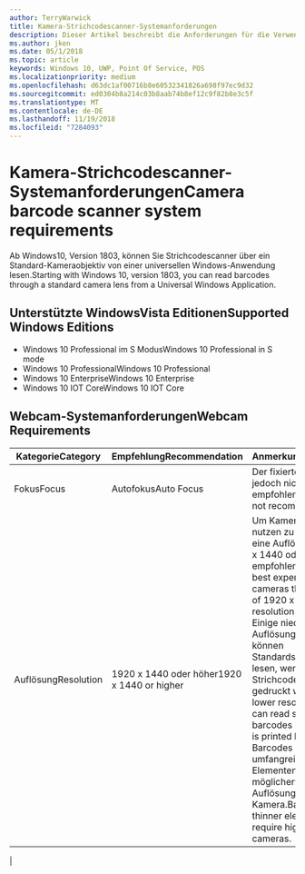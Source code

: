 ```yaml
---
author: TerryWarwick
title: Kamera-Strichcodescanner-Systemanforderungen
description: Dieser Artikel beschreibt die Anforderungen für die Verwendung der Kamera-Strichcodescanner von einer UWP-App.
ms.author: jken
ms.date: 05/1/2018
ms.topic: article
keywords: Windows 10, UWP, Point Of Service, POS
ms.localizationpriority: medium
ms.openlocfilehash: d63dc1af00716b8e60532341826a698f97ec9d32
ms.sourcegitcommit: ed0304b8a214c03b8aab74b8ef12c9f82b8e3c5f
ms.translationtype: MT
ms.contentlocale: de-DE
ms.lasthandoff: 11/19/2018
ms.locfileid: "7284093"
---
```

# <a name="camera-barcode-scanner-system-requirements"></a><span data-ttu-id="feb20-104">Kamera-Strichcodescanner-Systemanforderungen</span><span class="sxs-lookup"><span data-stu-id="feb20-104">Camera barcode scanner system requirements</span></span>
<span data-ttu-id="feb20-105">Ab Windows10, Version 1803, können Sie Strichcodescanner über ein Standard-Kameraobjektiv von einer universellen Windows-Anwendung lesen.</span><span class="sxs-lookup"><span data-stu-id="feb20-105">Starting with Windows 10, version 1803, you can read barcodes through a standard camera lens from a Universal Windows Application.</span></span>

## <a name="supported-windows-editions"></a><span data-ttu-id="feb20-106">Unterstützte WindowsVista Editionen</span><span class="sxs-lookup"><span data-stu-id="feb20-106">Supported Windows Editions</span></span>
- <span data-ttu-id="feb20-107">Windows 10 Professional im S Modus</span><span class="sxs-lookup"><span data-stu-id="feb20-107">Windows 10 Professional in S mode</span></span>
- <span data-ttu-id="feb20-108">Windows 10 Professional</span><span class="sxs-lookup"><span data-stu-id="feb20-108">Windows 10 Professional</span></span>
- <span data-ttu-id="feb20-109">Windows 10 Enterprise</span><span class="sxs-lookup"><span data-stu-id="feb20-109">Windows 10 Enterprise</span></span>
- <span data-ttu-id="feb20-110">Windows 10 IOT Core</span><span class="sxs-lookup"><span data-stu-id="feb20-110">Windows 10 IOT Core</span></span>


## <a name="webcam-requirements"></a><span data-ttu-id="feb20-111">Webcam-Systemanforderungen</span><span class="sxs-lookup"><span data-stu-id="feb20-111">Webcam Requirements</span></span>
| <span data-ttu-id="feb20-112">Kategorie</span><span class="sxs-lookup"><span data-stu-id="feb20-112">Category</span></span>      | <span data-ttu-id="feb20-113">Empfehlung</span><span class="sxs-lookup"><span data-stu-id="feb20-113">Recommendation</span></span>           | <span data-ttu-id="feb20-114">Anmerkungen</span><span class="sxs-lookup"><span data-stu-id="feb20-114">Comments</span></span> |
| ------------- | ------------------------ | -------- |
| <span data-ttu-id="feb20-115">Fokus</span><span class="sxs-lookup"><span data-stu-id="feb20-115">Focus</span></span>         | <span data-ttu-id="feb20-116">Autofokus</span><span class="sxs-lookup"><span data-stu-id="feb20-116">Auto Focus</span></span>               | <span data-ttu-id="feb20-117">Der fixierte Fokus wird jedoch nicht empfohlen</span><span class="sxs-lookup"><span data-stu-id="feb20-117">Fixed focus is not recommended</span></span> |
| <span data-ttu-id="feb20-118">Auflösung</span><span class="sxs-lookup"><span data-stu-id="feb20-118">Resolution</span></span>    | <span data-ttu-id="feb20-119">1920 x 1440 oder höher</span><span class="sxs-lookup"><span data-stu-id="feb20-119">1920 x 1440 or higher</span></span>    | <span data-ttu-id="feb20-120">Um Kameras optimal nutzen zu können, wird eine Auflösung von 1920 x 1440 oder höher empfohlen.</span><span class="sxs-lookup"><span data-stu-id="feb20-120">We have had best experience with cameras that are capable of 1920 x 1440 resolution or higher.</span></span>  <span data-ttu-id="feb20-121">Einige niedrigere Auflösungen bei Kameras können Standardstrichcodes lesen, wenn der Strichcode groß genug gedruckt wird.</span><span class="sxs-lookup"><span data-stu-id="feb20-121">Some lower resolution cameras can read standard barcodes if the barcode is printed large enough.</span></span> <span data-ttu-id="feb20-122">Barcodes mit weniger umfangreichen Elementen benötigen möglicherweise höhere Auflösungen bei einer Kamera.</span><span class="sxs-lookup"><span data-stu-id="feb20-122">Barcodes with thinner elements may require higher resolution cameras.</span></span> |
|

